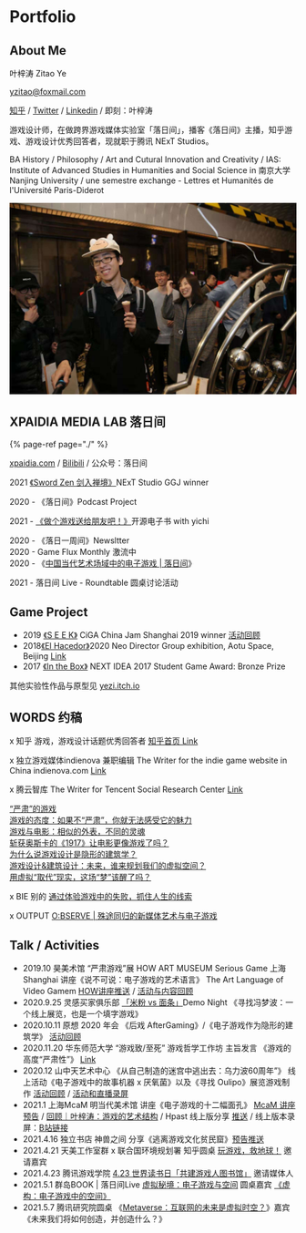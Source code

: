 # Portfolio

## About Me

叶梓涛 Zitao Ye  

[yzitao@foxmail.com](mailto:yzitao@foxmail.com)

[知乎](https://www.zhihu.com/people/xie-mo-zhe) / [Twitter](https://twitter.com/Nir_yezi) / [Linkedin](https://www.linkedin.com/in/%E6%A2%93%E6%B6%9B-%E5%8F%B6-46b701111/) / 即刻：叶梓涛

游戏设计师，在做跨界游戏媒体实验室「落日间」，播客《落日间》主播，知乎游戏、游戏设计优秀回答者，现就职于腾讯 NExT Studios。

BA History / Philosophy / Art and Cutural Innovation and Creativity / IAS: Institute of Advanced Studies in Humanities and Social Science in 南京大学 Nanjing University / une semestre exchange - Lettres et Humanités de l'Université Paris-Diderot

![](.gitbook/assets/self.png)

## XPAIDIA MEDIA LAB 落日间

{% page-ref page="./" %}

[xpaidia.com](https://xpaidia.com) / [Bilibili](https://space.bilibili.com/3169565) / 公众号：落日间

2021 [《Sword Zen 剑入禅境》](https://yezi.itch.io/sz)NExT Studio GGJ winner

2020 - 《落日间》Podcast Project

2021 - [《做个游戏送给朋友吧！》](https://luorijian.gitbook.io/pweb/tools)开源电子书 with yichi   
  
2020 - 《落日一周间》Newsltter  
2020 - Game Flux Monthly 激流中  
2020 - 《[中国当代艺术场域中的电子游戏 \| 落日间](https://mp.weixin.qq.com/s/fMOkRcm08kW3g4PPFnOvQQ)》

2021 - 落日间 Live - Roundtable 圆桌讨论活动 

## Game Project

* 2019 [《S E E K》](https://yezi.itch.io/seek) CiGA China Jam Shanghai 2019 winner [活动回顾](https://mp.weixin.qq.com/s/8p2MUg6fVChKTNv1j22mkQ)
* 2018[《El Hacedor》](https://yezi.itch.io/hacedor)2020 Neo Director Group exhibition, Aotu Space, Beijing [Link](https://mp.weixin.qq.com/s/VrqQQSO24L8ji25oFbelRg)
* 2017 [《In the Box》](https://yezi.itch.io/in-the-box) NEXT IDEA 2017 Student Game Award: Bronze Prize

其他实验性作品与原型见 [yezi.itch.io](https://yezi.itch.io/)

## WORDS 约稿

x 知乎 游戏，游戏设计话题优秀回答者 [知乎首页 Link](https://mp.weixin.qq.com/s/8kjMPfVYOQwDzoGPWstnfw)

x 独立游戏媒体indienova 兼职编辑 The Writer for the indie game website in China indienova.com [Link](https://indienova.com/u/guatif)

x 腾云智库 The Writer for Tencent Social Research Center [Link](https://mp.weixin.qq.com/s/p34QyzNl91PUCH4vcKc5BA)  
  
[“严肃”的游戏](https://mp.weixin.qq.com/s/uiYhfS_vDIN9oTabnxzkFA)  
[游戏的态度：如果不“严肃”，你就无法感受它的魅力](https://mp.weixin.qq.com/s/p34QyzNl91PUCH4vcKc5BA)  
[游戏与电影：相似的外表，不同的灵魂](https://mp.weixin.qq.com/s/Ckqn-KvI4muqtG9xLzDaGg)  
[斩获奥斯卡的《1917》让电影更像游戏了吗？](https://mp.weixin.qq.com/s/vl1sdYIiE4JzTrWCdrsd-Q)  
[为什么说游戏设计是隐形的建筑学？](https://mp.weixin.qq.com/s/_dd8rXhGrKW_vTRrmKMAUQ)  
[游戏设计&建筑设计：未来，谁来规划我们的虚拟空间？](https://mp.weixin.qq.com/s/FogiFZWrnV7vwH7hs2i8VQ)  
[用虚拟“取代”现实，这场“梦”该醒了吗？](https://mp.weixin.qq.com/s/ngRKfOkOp44-wQk1qvM0Bg)

x BIE 别的 [通过体验游戏中的失败，抓住人生的线索](https://mp.weixin.qq.com/s/qgLKD40fMCzyDlLJiOARuQ)

x OUTPUT [O:BSERVE \| 殊途同归的新媒体艺术与电子游戏](https://mp.weixin.qq.com/s/SZ9a9l4-fVYiKGAVJ31D_w)

## Talk / Activities

* 2019.10 昊美术馆 “严肃游戏”展 HOW ART MUSEUM Serious Game 上海 Shanghai 讲座《说不可说：电子游戏的艺术语言》 The Art Language of Video Gamem [HOW讲座推送](https://mp.weixin.qq.com/s/nEiuz4m-80edzaERaU_IxQ) / [活动与内容回顾](https://mp.weixin.qq.com/s/8kjMPfVYOQwDzoGPWstnfw)
* 2020.9.25 灵感买家俱乐部 [「米粉 vs 面条」](https://mp.weixin.qq.com/s/6DxFU8iE_E_MnF5CLpf9jg)Demo Night 《寻找冯梦波：一个线上展览，也是一个填字游戏》
* 2020.10.11 原想 2020 年会 《后戏 AfterGaming》/《电子游戏作为隐形的建筑学》 [活动回顾](https://mp.weixin.qq.com/s/_rE_BjMfxQYWurXiw-6LZg)
* 2020.11.20 华东师范大学 “游戏致/至死” 游戏哲学工作坊 主旨发言 《游戏的高度“严肃性”》 [Link](https://www.thepaper.cn/newsDetail_forward_10201281)
* 2020.12 山中天艺术中心 《从自己制造的迷宫中逃出去：乌力波60周年”》 线上活动《电子游戏中的故事机器 x 厌氧菌》以及《寻找 Oulipo》展览游戏制作 [活动回顾](https://mp.weixin.qq.com/s/OAXyNPLEvAfYs5ZGCxAx-Q) / [活动和直播录屏](https://www.bilibili.com/video/BV13y4y1D7qY)
* 2021.1 上海McaM 明当代美术馆 讲座《电子游戏的十二幅面孔》 [McaM 讲座预告](https://mp.weixin.qq.com/s/wCX_G4s8pO_oMTEfpDdMbg) / [回顾｜叶梓涛：游戏的艺术结构](https://mp.weixin.qq.com/s/jiS3BHYlO1PAG95parxRog) / Hpast 线上版分享 [推送](https://mp.weixin.qq.com/s/457WHeEphho3FZ-TU5g0Iw) / 线上版本录屏：[B站链接](https://www.bilibili.com/video/BV1T5411n7J1)
* 2021.4.16 独立书店 神兽之间 分享《逃离游戏文化贫民窟》[预告推送](https://mp.weixin.qq.com/s/2XB5gkBfSZZf57FUed7BfQ)
* 2021.4.21 天美工作室群 x 联合国环境规划署 知乎圆桌 [玩游戏，救地球！](https://www.zhihu.com/roundtable/playingfortheplanet) 邀请嘉宾
* 2021.4.23 腾讯游戏学院 [4.23 世界读书日「共建游戏人图书馆」](https://mp.weixin.qq.com/s/loA1heUV5SRjaNyk9vqFww) 邀请媒体人
* 2021.5.1 群岛BOOK \| 落日间Live [虚拟秘境：电子游戏与空间](https://mp.weixin.qq.com/s/MnF8CFTBF-sNrw3P4kcY5A) 圆桌嘉宾 [《虚构：电子游戏中的空间》](https://www.bilibili.com/video/BV1bp4y147mZ?t=806)
* 2021.5.7 腾讯研究院圆桌 《[Metaverse：互联网的未来是虚拟时空？](https://mp.weixin.qq.com/s/idtlL3Fb_zPOu3aJP7Xbtg)》嘉宾《未来我们将如何创造，并创造什么？》

